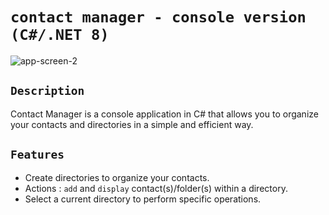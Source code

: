 # ``contact manager - console version (C#/.NET 8)``
<img src="https://i.ibb.co/DYvncxm/app-screen-2.png" alt="app-screen-2">

## ``Description``
Contact Manager is a console application in C# that allows you to organize your contacts and directories in a simple and efficient way.

## ``Features``
- Create directories to organize your contacts.
- Actions :  ``add`` and ``display`` contact(s)/folder(s) within a directory.
- Select a current directory to perform specific operations.
